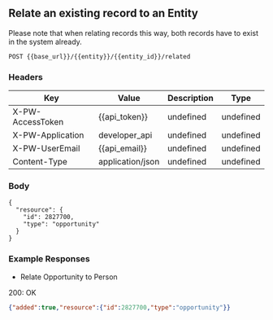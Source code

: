 ## Relate an existing record to an Entity

Please note that when relating records this way, both records have to exist in the system already.

```POST {{base_url}}/{{entity}}/{{entity_id}}/related```

### Headers

Key | Value | Description | Type
--- | --- | --- | ---
X-PW-AccessToken | {{api_token}} | undefined | undefined
X-PW-Application | developer_api | undefined | undefined
X-PW-UserEmail | {{api_email}} | undefined | undefined
Content-Type | application/json | undefined | undefined
### Body

```
{
  "resource": {
    "id": 2827700,
    "type": "opportunity"
  }
}
```
### Example Responses

- Relate Opportunity to Person

200: OK
```json
{"added":true,"resource":{"id":2827700,"type":"opportunity"}}
```